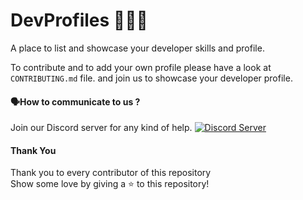 # DevProfiles 👨🏽‍💻

A place to list and showcase your developer skills and profile.

To contribute and to add your own profile please have a look at ```CONTRIBUTING.md``` file.
and join us to showcase your developer profile.


#### 🗣How to communicate to us ?
Join our Discord server for any kind of help. 
<a href="https://discord.com/invite/AeAjegXn6D"><img src="https://invidget.switchblade.xyz/AeAjegXn6D" alt="Discord Server"></a>

#### Thank You
Thank you to every contributor of this repository <br>
Show some love by giving a ⭐ to this repository!
